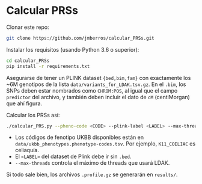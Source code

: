 # Calcular PRSs

Clonar este repo:

```bash
git clone https://github.com/jmberros/calcular_PRSs.git
```

Instalar los requisitos (usando Python 3.6 o superior):

```bash
cd calcular_PRSs
pip install -r requirements.txt
```

Asegurarse de tener un PLINK dataset `{bed,bim,fam}` con exactamente los ~6M
genotipos de la lista `data/variants_for_LDAK.tsv.gz`. En el `.bim`, los SNPs
deben estar nombrados como `CHROM:POS`, al igual que el campo `predictor` del
archivo, y también deben incluir el dato de `cM` (centiMorgan) que ahí figura.

Calcular los PRSs así:

```bash
./calcular_PRS.py --pheno-code <CODE> --plink-label <LABEL> --max-threads 12
```

  * Los códigos de fenotipo UKBB disponibles están en `data/ukbb_phenotypes.phenotype-codes.tsv`. Por ejemplo, `K11_COELIAC` es celiaquía.
  * El `<LABEL>` del dataset de Plink debe ir sin `.bed`.
  * `--max-threads` controla el máximo de threads que usará LDAK.

Si todo sale bien, los archivos `.profile.gz` se generarán en `results/`.
